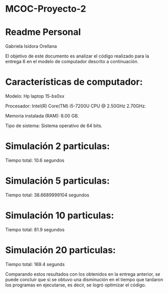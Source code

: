 # MCOC-Proyecto-2
Readme Personal
===============
Gabriela Isidora Orellana

El objetivo de este documento es analizar el código realizado para la entrega 6 en el modelo de computador descrito a continuación.

Características de computador:
===============
Modelo: Hp laptop 15-bs0xx

Procesador: Intel(R) Core(TM) i5-7200U CPU @ 2.50GHz 2.70GHz.

Memoria instalada (RAM): 8.00 GB.

Tipo de sistema:  Sistema operativo de 64 bits.

Simulación 2 particulas:
===============
Tiempo total:
10.6 segundos

Simulación 5 particulas:
===============
Tiempo total:
38.6689999104 segundos


Simulación 10 particulas:
===============
Tiempo total:
81.9 segundos

Simulación 20 particulas:
===============
Tiempo total:
169.4 segunds

Comparando estos resultados con los obtenidos en la entrega anterior, se puede concluir que si se obtuvo una disminución en el tiempo que tardaron los programas en ejecutarse, es decir, se logró optimizar el código. 
